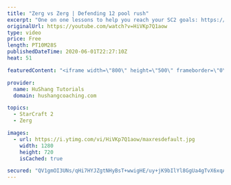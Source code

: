```yaml
---
title: "Zerg vs Zerg | Defending 12 pool rush"
excerpt: "One on one lessons to help you reach your SC2 goals: https://www.hushangcoaching.com ------------------------------------------------------------------------------------------------------- In this guide we take a look at how to defend one of the most infamous \"zerg rushes\" in sc2: the 12 pool. This rush"
originalUrl: https://youtube.com/watch?v=HiVKp7Q1aow
type: video
price: Free
length: PT10M28S
publishedDateTime: 2020-06-01T22:27:10Z
heat: 51

featuredContent: "<iframe width=\"800\" height=\"500\" frameborder=\"0\" src=\"https://www.youtube.com/embed/HiVKp7Q1aow\" allow=\"accelerometer; autoplay; encrypted-media; gyroscope; picture-in-picture\" allowfullscreen></iframe>"

provider:
  name: HuShang Tutorials
  domain: hushangcoaching.com

topics:
  - StarCraft 2
  - Zerg

images:
  - url: https://i.ytimg.com/vi/HiVKp7Q1aow/maxresdefault.jpg
    width: 1280
    height: 720
    isCached: true

secured: "QV1gmOI3UNs/qHi7HYJZgtNHyBsT+wwigHE/uy+jK9bIlYl8GgUa4gTvX6xqAdy3EXVkFBXS9Qsag6UF86OiB+9+/X5ypykH7Mu5/kuJmiQahCXkT8XlkwFD9U+fvuquBxrHd5jL0YhOJMaBoePFCmMAVeq9ktvSOSjJlq7NOZLHqrxklQhp+OX559jUi0Kb2MpB1pKkCD30qi0KQ4+sUvMYl6D3c0eUhPsrAMsQciD+5xzk0GzIVCUhCcUtbsV5qDNWJXvBeH+Cn6bjcBr2x17aqvpnmZvEtB7ArW9EJ61bEFpp6luj5DmBCy3Z0oQkTgeca3AiY99Rk2A37i/e/XeU000dPaYG1SdhWmxcbV/5N3j9RmQI4KMUbX1VdHZuO+rRIv5rufLMbDzw2KAdnS27nTDTxhP9pWhaAf61org=;WVccKXqtAgR/AKAgh3NwjA=="
---
```


